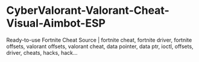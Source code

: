 # CyberValorant-Valorant-Cheat-Visual-Aimbot-ESP
Ready-to-use Fortnite Cheat Source | fortnite cheat, fortnite driver, fortnite offsets, valorant offsets, valorant cheat, data pointer, data ptr, ioctl, offsets, driver, cheats, hacks, hack…
